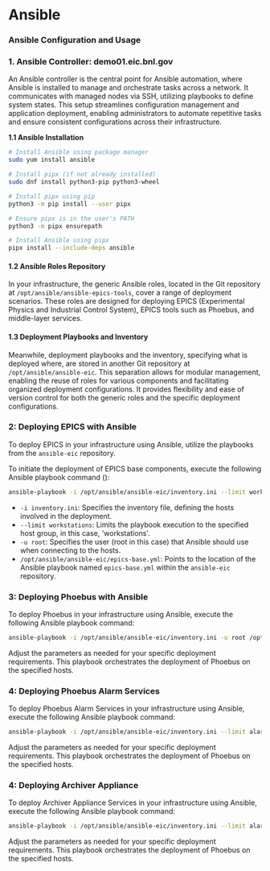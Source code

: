 # Ansible

### Ansible Configuration and Usage

### 1. Ansible Controller: demo01.eic.bnl.gov

An Ansible controller is the central point for Ansible automation, where Ansible is installed to manage and orchestrate tasks across a network. It communicates with managed nodes via SSH, utilizing playbooks to define system states. This setup streamlines configuration management and application deployment, enabling administrators to automate repetitive tasks and ensure consistent configurations across their infrastructure.

**1.1 Ansible Installation**

```bash
# Install Ansible using package manager
sudo yum install ansible

# Install pipx (if not already installed)
sudo dnf install python3-pip python3-wheel

# Install pipx using pip
python3 -m pip install --user pipx

# Ensure pipx is in the user's PATH
python3 -m pipx ensurepath

# Install Ansible using pipx
pipx install --include-deps ansible

```

#### 1.2 Ansible Roles Repository

In your infrastructure, the generic Ansible roles, located in the Git repository at `/opt/ansible/ansible-epics-tools`, cover a range of deployment scenarios. These roles are designed for deploying EPICS (Experimental Physics and Industrial Control System), EPICS tools such as Phoebus, and middle-layer services.

#### 1.3 Deployment Playbooks and Inventory

Meanwhile, deployment playbooks and the inventory, specifying what is deployed where, are stored in another Git repository at `/opt/ansible/ansible-eic`. This separation allows for modular management, enabling the reuse of roles for various components and facilitating organized deployment configurations. It provides flexibility and ease of version control for both the generic roles and the specific deployment configurations.

### 2: Deploying EPICS with Ansible

To deploy EPICS in your infrastructure using Ansible, utilize the playbooks from the `ansible-eic` repository.

To initiate the deployment of EPICS base components, execute the following Ansible playbook command ():

```bash
ansible-playbook -i /opt/ansible/ansible-eic/inventory.ini --limit workstations -u root /opt/ansible/ansible-eic/epics-base.yml
```

* `-i inventory.ini`: Specifies the inventory file, defining the hosts involved in the deployment.
* `--limit workstations`: Limits the playbook execution to the specified host group, in this case, 'workstations'.
* `-u root`: Specifies the user (root in this case) that Ansible should use when connecting to the hosts.
* `/opt/ansible/ansible-eic/epics-base.yml`: Points to the location of the Ansible playbook named `epics-base.yml` within the `ansible-eic` repository.

### 3: Deploying Phoebus with Ansible

To deploy Phoebus in your infrastructure using Ansible, execute the following Ansible playbook command:

```bash
ansible-playbook -i /opt/ansible/ansible-eic/inventory.ini -u root /opt/ansible/ansible-eic/phoebus.yml
```

Adjust the parameters as needed for your specific deployment requirements. This playbook orchestrates the deployment of Phoebus on the specified hosts.

### 4: Deploying Phoebus Alarm Services

To deploy Phoebus Alarm Services in your infrastructure using Ansible, execute the following Ansible playbook command:

```bash
ansible-playbook -i /opt/ansible/ansible-eic/inventory.ini --limit alarm-server -u root /opt/ansible/ansible-eic/alarm.yml
```

Adjust the parameters as needed for your specific deployment requirements. This playbook orchestrates the deployment of Phoebus on the specified hosts.

### 4: Deploying Archiver Appliance

To deploy Archiver Appliance Services in your infrastructure using Ansible, execute the following Ansible playbook command:

```bash
ansible-playbook -i /opt/ansible/ansible-eic/inventory.ini --limit alarm-server -u root /opt/ansible/ansible-eic/aa.yml
```

Adjust the parameters as needed for your specific deployment requirements. This playbook orchestrates the deployment of Phoebus on the specified hosts.
